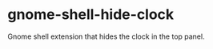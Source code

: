gnome-shell-hide-clock
======================

Gnome shell extension that hides the clock in the top panel.